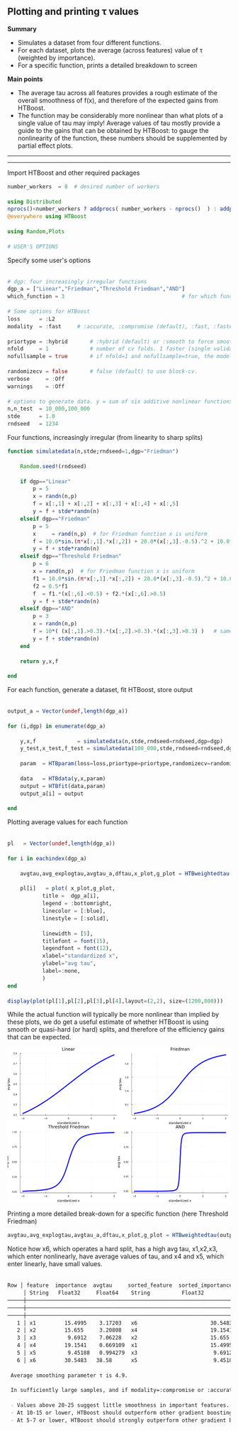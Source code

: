## Plotting and printing τ values 

**Summary**

- Simulates a dataset from four different functions.
- For each dataset, plots the average (across features) value of τ (weighted by importance).
- For a specific function, prints a detailed breakdown to screen   

**Main points**

- The average tau across all features provides a rough estimate of the overall smoothness of f(x),
  and therefore of the expected gains from HTBoost.
- The function may be considerably more nonlinear than what plots of a single value of tau may imply!
  Average values of tau mostly provide a guide to the gains that can be obtained by HTBoost:
  to gauge the nonlinearity of the function, these numbers should be supplemented by partial effect plots. 

---
---

Import HTBoost and other required packages

```julia
number_workers  = 8  # desired number of workers

using Distributed
nprocs()<number_workers ? addprocs( number_workers - nprocs()  ) : addprocs(0)
@everywhere using HTBoost

using Random,Plots 

# USER'S OPTIONS 

```

Specify some user's options
```julia

# dgp: four increasingly irregular functions
dgp_a = ["Linear","Friedman","Threshold Friedman","AND"] 
which_function = 3                                     # for which function to print detailed break-down 

# Some options for HTBoost
loss      = :L2         
modality  = :fast     # :accurate, :compromise (default), :fast, :fastest 

priortype = :hybrid       # :hybrid (default) or :smooth to force smoothness 
nfold     = 1             # number of cv folds. 1 faster (single validation sets), default 4 is slower, but more accurate.
nofullsample = true       # if nfold=1 and nofullsample=true, the model is not re-fitted on the full sample after validation of the number of trees

randomizecv = false       # false (default) to use block-cv. 
verbose     = :Off
warnings    = :Off
 
# options to generate data. y = sum of six additive nonlinear functions + Gaussian noise.
n,n_test  = 10_000,100_000
stde      = 1.0
rndseed   = 1234

```

Four functions, increasingly irregular (from linearity to sharp splits)

```julia 
function simulatedata(n,stde;rndseed=1,dgp="Friedman")
    
    Random.seed!(rndseed)

    if dgp=="Linear"
        p = 5
        x = randn(n,p)
        f = x[:,1] + x[:,2] + x[:,3] + x[:,4] + x[:,5]
        y = f + stde*randn(n)   
    elseif dgp=="Friedman"
        p = 5
        x     = rand(n,p)  # for Friedman function x is uniform
        f = 10.0*sin.(π*x[:,1].*x[:,2]) + 20.0*(x[:,3].-0.5).^2 + 10.0*x[:,4] + 5.0*x[:,5]
        y = f + stde*randn(n)
    elseif dgp=="Threshold Friedman"
        p = 6
        x = rand(n,p)  # for Friedman function x is uniform
        f1 = 10.0*sin.(π*x[:,1].*x[:,2]) + 20.0*(x[:,3].-0.5).^2 + 10.0*x[:,4] + 5.0*x[:,5]
        f2 = 0.5*f1
        f  = f1.*(x[:,6].<0.5) + f2.*(x[:,6].>0.5)
        y = f + stde*randn(n)
    elseif dgp=="AND"
        p = 3
        x = randn(n,p)
        f = 10*( (x[:,1].>0.3).*(x[:,2].>0.3).*(x[:,3].>0.3) )   # same threshold: symmetric trees outperform     
        y = f + stde*randn(n) 
    end 

    return y,x,f 

end 

```

For each function, generate a dataset, fit HTBoost, store output

```julia 

output_a = Vector(undef,length(dgp_a))

for (i,dgp) in enumerate(dgp_a)

    y,x,f             = simulatedata(n,stde,rndseed=rndseed,dgp=dgp)
    y_test,x_test,f_test = simulatedata(100_000,stde,rndseed=rndseed,dgp=dgp)

    param  = HTBparam(loss=loss,priortype=priortype,randomizecv=randomizecv,nfold=nfold,verbose=verbose,warnings=warnings,modality=modality,nofullsample=nofullsample)

    data   = HTBdata(y,x,param)
    output = HTBfit(data,param)
    output_a[i] = output

end

```

Plotting average values for each function

```julia

pl   = Vector(undef,length(dgp_a))

for i in eachindex(dgp_a)

    avgtau,avg_explogtau,avgtau_a,dftau,x_plot,g_plot = HTBweightedtau(output_a[i],data,verbose=false,best_model=false);

    pl[i]   = plot( x_plot,g_plot,
           title =  dgp_a[i],
           legend = :bottomright,
           linecolor = [:blue],
           linestyle = [:solid],

           linewidth = [5],
           titlefont = font(15),
           legendfont = font(12),
           xlabel="standardized x",
           ylabel="avg tau",
           label=:none,
           )           
end

display(plot(pl[1],pl[2],pl[3],pl[4],layout=(2,2), size=(1200,800)))  

```

While the actual function will typically be more nonlinear than implied by these plots, we do get a useful estimate of whether HTBoost is using smooth or quasi-hard (or hard) splits, and therefore of the efficiency gains that can be expected. 

<img src="../assets/tau values.png" width="600" height="350">


Printing a more detailed break-down for a specific function (here Threshold Friedman)

```julia
avgtau,avg_explogtau,avgtau_a,dftau,x_plot,g_plot = HTBweightedtau(output_a[which_function],data_a[which_function],verbose=true,best_model=false);
```
Notice how x6, which operates a hard split, has a high avg tau, x1,x2,x3, which enter nonlinearly, have average values of tau, and x4 and x5, which enter linearly, have small values.

```markdown

Row │ feature  importance  avgtau     sorted_feature  sorted_importance  sorted_avgtau 
     │ String   Float32     Float64    String          Float32            Float64       
─────┼──────────────────────────────────────────────────────────────────────────────────
─────┼──────────────────────────────────────────────────────────────────────────────────
─────┼──────────────────────────────────────────────────────────────────────────────────
   1 │ x1         15.4995    3.17203   x6                       30.5483       38.58
   2 │ x2         15.655     3.20808   x4                       19.1541        0.669109
   3 │ x3          9.6912    7.06228   x2                       15.655         3.20808
   4 │ x4         19.1541    0.669109  x1                       15.4995        3.17203
   5 │ x5          9.45188   0.994279  x3                        9.6912        7.06228
   6 │ x6         30.5483   38.58      x5                        9.45188       0.994279

 Average smoothing parameter τ is 4.9.

 In sufficiently large samples, and if modality=:compromise or :accurate

 - Values above 20-25 suggest little smoothness in important features. HTBoost's performance may slightly outperform or slightly underperform other gradient boosting machines.
 - At 10-15 or lower, HTBoost should outperform other gradient boosting machines, or at least be worth including in an ensemble.
 - At 5-7 or lower, HTBoost should strongly outperform other gradient boosting machines.

```